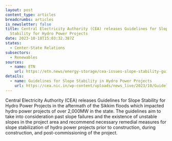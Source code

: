 ```yaml
---
layout: post
content_type: articles
breadcrumbs: articles
is_newsletter: false
title: Central Electricity Authority (CEA) releases Guidelines for Slope
  Stability for Hydro Power Projects
date: 2023-10-18T15:03:32.387Z
states:
  - Center-State Relations
subsectors:
  - Renewables
sources:
  - name: ETN
    url: https://etn.news/energy-storage/cea-issues-slope-stability-guidelines-for-hydro-power-projects
details:
  - name: Guidelines for Slope Stability in Hydro Power Projects
    url: https://cea.nic.in/wp-content/uploads/news_live/2023/10/Guidelines_for_Slope_Stability_in_Hydro_Power_Projects.pdf
---
```

Central Electricity Authority (CEA) releases Guidelines for Slope Stability for Hydro Power Projects in the aftermath of the Sikkim floods which impacted hydro power projects of over 2,000MW in the state. The guidelines aim to take into consideration past slope failures and the existence of unstable slopes in the project area and recommend necessary remedial measures for slope stabilization of hydro power projects prior to construction, during construction, and post-commissioning of the project.
